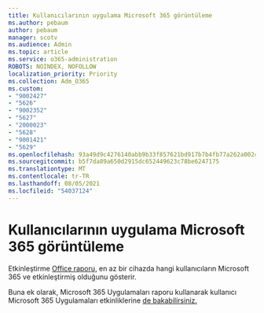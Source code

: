 ```yaml
---
title: Kullanıcılarının uygulama Microsoft 365 görüntüleme
ms.author: pebaum
author: pebaum
manager: scotv
ms.audience: Admin
ms.topic: article
ms.service: o365-administration
ROBOTS: NOINDEX, NOFOLLOW
localization_priority: Priority
ms.collection: Adm_O365
ms.custom:
- "9002427"
- "5626"
- "9002352"
- "5627"
- "2000023"
- "5628"
- "9001421"
- "5629"
ms.openlocfilehash: 93a49d9c4276140abb9b33f857621bd917b7b4fb77a262a002ce96a6e6124fb7
ms.sourcegitcommit: b5f7da89a650d2915dc652449623c78be6247175
ms.translationtype: MT
ms.contentlocale: tr-TR
ms.lasthandoff: 08/05/2021
ms.locfileid: "54037124"
---
```

# <a name="view-your-users-microsoft-365-apps-activity"></a>Kullanıcılarının uygulama Microsoft 365 görüntüleme

Etkinleştirme [Office raporu,](https://docs.microsoft.com/microsoft-365/admin/activity-reports/microsoft-office-activations?view=o365-worldwide) en az bir cihazda hangi kullanıcıların Microsoft 365 ve etkinleştirmiş olduğunu gösterir.

Buna ek olarak, Microsoft 365 Uygulamaları raporu kullanarak kullanıcı Microsoft 365 Uygulamaları etkinliklerine [de bakabilirsiniz.](https://docs.microsoft.com/microsoft-365/admin/activity-reports/microsoft365-apps-usage?view=o365-worldwide)
